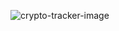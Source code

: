 
![crypto-tracker-image](https://github.com/parthmiddha/crypto-tracker/assets/37166773/b6eb5b89-c704-4b50-a595-783a24693513)
